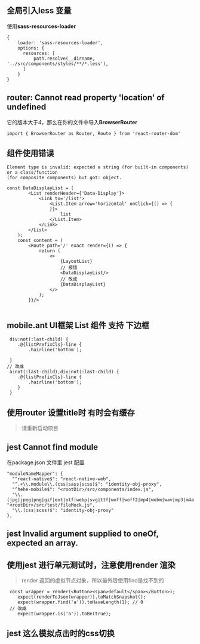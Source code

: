 ## 全局引入less 变量
使用**sass-resources-loader**
```
{
    loader: 'sass-resources-loader',
    options: {
      resources: [
          path.resolve(__dirname, '../src/components/styles/**/*.less'),
      ]
    }
}

```
## router: Cannot read property 'location' of undefined
它的版本大于4，那么在你的文件中导入**BrowserRouter**
```
import { BrowserRouter as Router, Route } from 'react-router-dom'

```
## 组件使用错误
```
Element type is invalid: expected a string (for built-in components) or a class/function 
(for composite components) but got: object.

```
```
const DataDisplayList = (
        <List renderHeader={'Data-Display'}>
            <Link to='/list'>
                <List.Item arrow='horizontal' onClick={() => {
                }}>
                    list
                </List.Item>
            </Link>
        </List>
    );
    const content = (
        <Route path='/' exact render={() => {
            return (
                <>
                    {LayoutList}
                    // 报错
                    <DataDisplayList/>
                    // 改成
                    {DataDisplayList}
                </>
            );
        }}/>
   

```
## mobile.ant UI框架 List 组件 支持 <a> 下边框
```
 div:not(:last-child) {
    .@{listPrefixCls}-line {
        .hairline('bottom');
   
 }
// 改成
 a:not(:last-child),div:not(:last-child) {
    .@{listPrefixCls}-line {
        .hairline('bottom');
    }
 }

```
## 使用router 设置title时 有时会有缓存

> 请重新启动项目

## jest Cannot find module

在package.json 文件里 jest 配置
```
"moduleNameMapper": {
  "^react-native$": "react-native-web",
  "^.+\\.module\\.(css|sass|scss)$": "identity-obj-proxy",
  "^hehe-mobile$": "<rootDir>/src/components/index.js",
  "\\.(jpg|jpeg|png|gif|eot|otf|webp|svg|ttf|woff|woff2|mp4|webm|wav|mp3|m4a|aac|oga)$": "<rootDir>/src/test/fileMock.js",
  "\\.(css|scss)$": "identity-obj-proxy"
},

```

## jest Invalid argument supplied to oneOf, expected an array.

## 使用jest 进行单元测试时，注意使用render 渲染
> render 返回的虚拟节点对象，所以最外层使用find是找不到的

```
 const wrapper = render(<Button><span>default</span></Button>);
    expect(renderToJson(wrapper)).toMatchSnapshot();
    expect(wrapper.find('a')).toHaveLength(1); // 0 
 // 改成
    expect(wrapper.is('a')).toBe(true); 

```

## jest 这么模拟点击时的css切换


